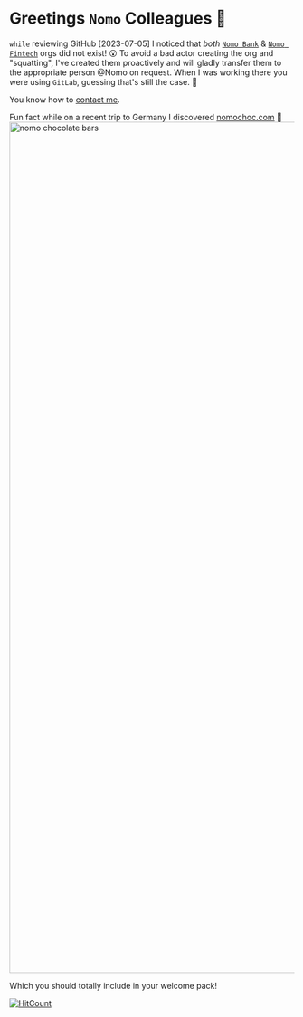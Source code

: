# Greetings `Nomo` Colleagues 👋

`while` reviewing GitHub [2023-07-05] I noticed that _both_ [`Nomo Bank`](https://github.com/nomobank) & [`Nomo Fintech`]() orgs did not exist! 😮
To avoid a bad actor creating the org and "squatting", I've created them proactively and will gladly transfer them to the appropriate person @Nomo on request.
When I was working there you were using `GitLab`, guessing that's still the case. 🙈

You know how to [contact me](https://www.linkedin.com/in/nelsonic/).


Fun fact while on a recent trip to Germany I discovered [nomochoc.com](https://nomochoc.com/collections/vegan-chocolate-bars) 🍫
<img width="1505" alt="nomo chocolate bars" src="https://github.com/dwyl/logs/assets/194400/2f078111-b3ce-4e8d-99f4-b9a1ee30b7eb">

Which you should totally include in your welcome pack! 

[![HitCount](https://hits.dwyl.com/nomobank/github.svg?style=flat-square)](http://hits.dwyl.com/nomobank/github)

<!--

**Here are some ideas to get you started:**

🙋‍♀️ A short introduction - what is your organization all about?
🌈 Contribution guidelines - how can the community get involved?
👩‍💻 Useful resources - where can the community find your docs? Is there anything else the community should know?
🍿 Fun facts - what does your team eat for breakfast?
🧙 Remember, you can do mighty things with the power of [Markdown](https://docs.github.com/github/writing-on-github/getting-started-with-writing-and-formatting-on-github/basic-writing-and-formatting-syntax)
-->
